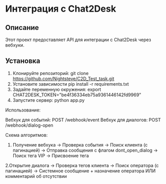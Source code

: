 # Интеграция с Chat2Desk

## Описание
Этот проект предоставляет API для интеграции с Chat2Desk через вебхуки.

## Установка
1. Клонируйте репозиторий:
   git clone https://github.com/Nightsteve/C2D_Test_task.git
2. Установите зависимости
   pip install -r requirements.txt
3. Задайте переменную окружения:
   export CHAT2DESK_TOKEN="be4f36334eb75a9361446142fd9969"
4. Запустите сервер:
   python app.py

Использование:

Вебхук для событий: POST /webhook/event
Вебхук для диалогов: POST /webhook/dialog-open

Схема алгоритмов:

1. Получение вебхука → Проверка события → Поиск клиента (с пагинацией) → 
Отправка сообщения с флагом dont_open_dialog → Поиск тега VIP → Присвоение тега

2.Открытие диалога → Проверка тегов клиента → Поиск оператора (с пагинацией) → 
Системное сообщение + назначение оператора ИЛИ комментарий об отсутствии
